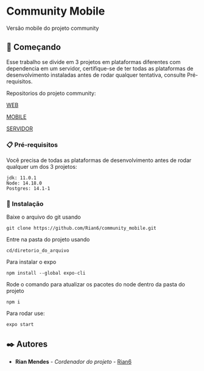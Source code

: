 # Community Mobile

Versão mobile do projeto community

## 🚀 Começando

Esse trabalho se divide em 3 projetos em plataformas diferentes com dependencia em um servidor, certifique-se de ter todas as plataformas de desenvolvimento instaladas antes de rodar qualquer tentativa, consulte Pré-requisitos.

Repositorios do projeto community:

[WEB](https://github.com/Rian6/community_web)

[MOBILE](https://github.com/Rian6/community_mobile)

[SERVIDOR](https://github.com/Rian6/community_server)

### 📋 Pré-requisitos

Você precisa de todas as plataformas de desenvolvimento antes de rodar qualquer um dos 3 projetos:

```
jdk: 11.0.1
Node: 14.18.0
Postgres: 14.1-1
```

### 🔧 Instalação

Baixe o arquivo do git usando

```git clone https://github.com/Rian6/community_mobile.git```

Entre na pasta do projeto usando 

```cd/diretorio_do_arquivo```

Para instalar o expo

```npm install --global expo-cli```

Rode o comando para atualizar os pacotes do node dentro da pasta do projeto

```npm i```

Para rodar use:

```expo start```

## ✒️ Autores

* **Rian Mendes** - *Cordenador do projeto* - [Rian6](https://github.com/Rian6)
